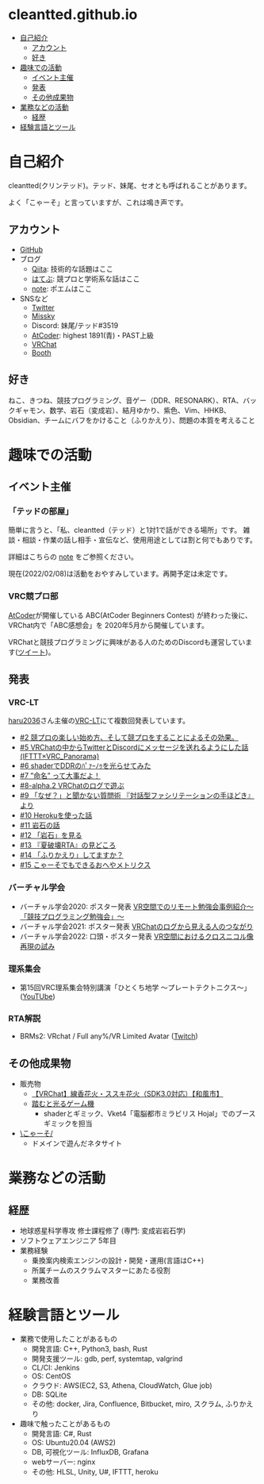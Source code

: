 # cleantted.github.io


- [自己紹介](#自己紹介)
  - [アカウント](#アカウント)
  - [好き](#好き)
- [趣味での活動](#趣味での活動)
  - [イベント主催](#イベント主催)
  - [発表](#発表)
  - [その他成果物](#その他成果物)
- [業務などの活動](#業務などの活動)
  - [経歴](#経歴)
- [経験言語とツール](#経験言語とツール)

# 自己紹介

cleantted(クリンテッド)。テッド、妹尾、セオとも呼ばれることがあります。

よく「こゃーそ」と言っていますが、これは鳴き声です。

## アカウント

- [GitHub](https://github.com/cleantted)
- ブログ
  - [Qiita](https://qiita.com/cleantted): 技術的な話題はここ
  - [はてぶ](https://cleantted.hatenablog.com/): 競プロと学術系な話はここ
  - [note](https://note.com/cleantted): ポエムはここ
- SNSなど
  - [Twitter](https://twitter.com/cleantted_s)
  - [Missky](https://misskey.io/@cleantted)
  - Discord: 妹尾/テッド#3519
  - [AtCoder](https://atcoder.jp/users/cleantted): highest 1891(青)・PAST上級
  - [VRChat](https://vrchat.com/home/user/usr_92c86f98-b7c8-4809-886c-e60c590c88e9)
  - [Booth](https://cleantted.booth.pm/)

## 好き

ねこ、きつね、競技プログラミング、音ゲー（DDR、RESONARK）、RTA、バックギャモン、数学、岩石（変成岩）、結月ゆかり、紫色、Vim、HHKB、Obsidian、チームにバフをかけること（ふりかえり）、問題の本質を考えること

# 趣味での活動

## イベント主催

### 「テッドの部屋」

簡単に言うと、「私、cleantted（テッド）と1対1で話ができる場所」です。
雑談・相談・作業の話し相手・宣伝など、使用用途としては割と何でもありです。

詳細はこちらの [note](https://note.com/cleantted/n/n411d824cfe19) をご参照ください。

現在(2022/02/08)は活動をおやすみしています。再開予定は未定です。

### VRC競プロ部

[AtCoder](https://atcoder.jp/)が開催している ABC(AtCoder Beginners Contest) が終わった後に、VRChat内で「ABC感想会」を 2020年5月から開催しています。

VRChatと競技プログラミングに興味がある人のためのDiscordも運営しています([ツイート](https://twitter.com/cleantted_s/status/1226803108086312964))。

## 発表

### VRC-LT

[haru2036](https://haru2036.com/?vr=true)さん主催の[VRC-LT](https://vrc-lt.org/)にて複数回発表しています。

- [#2 競プロの楽しい始め方、そして競プロをすることによるその効果。](https://docs.google.com/presentation/d/18knGdsqS3A1FyEpv24N4sUIkpJP_mI_yPVXYUiyuYUM/edit?usp=share_link)
- [#5 VRChatの中からTwitterとDiscordにメッセージを送れるようにした話 (IFTTT×VRC_Panorama)](https://docs.google.com/presentation/d/181BXDw_RLexeg7xDqBtBq-18ANnepHbJGKe35IMaC2U/edit?usp=share_link)
- [#6 shaderでDDRのﾊﾟｧｰﾉｩを光らせてみた](https://docs.google.com/presentation/d/1ub0uxvvE12L9v8EV21YDZVmsEwmpKxfEWAtI_RqRwKo/edit?usp=share_link)
- [#7 ”命名” って大事だよ！](https://docs.google.com/presentation/d/11mgfQjIOtXw3Lxml58qTFptItb_09xaILUD28yfT4yU/edit?usp=share_link)
- [#8-alpha.2 VRChatのログで遊ぶ](https://docs.google.com/presentation/d/19-H9jJnikwo5zzTrpqtcWkr93Bmb64QLtr_bglFm6NI/edit?usp=share_link)
- [#9 「なぜ？」と聞かない質問術 『対話型ファシリテーションの手ほどき』より](https://docs.google.com/presentation/d/18K2hfVJmaedJCRs9mQ2_Md6Kr5WkgpeSXXUkE3Dm5aw/edit?usp=share_link)
- [#10 Herokuを使った話](https://docs.google.com/presentation/d/1I0Hv9vmuktOrr4NGEBh7C2HN03KZJ_lK9bnWUdup7eg/edit?usp=share_link)
- [#11 岩石の話](https://docs.google.com/presentation/d/1SaOP98ayYU1lZn3HHSpfad8Xb2KqJ5R1bKmp21lp1Ow/edit?usp=share_link)
- [#12 「岩石」を見る](https://docs.google.com/presentation/d/1e9OgZdDhG3jjk9QVE5ISHsfbwSbFOKzD7t0L3JWL7V0/edit?usp=share_link)
- [#13 『夏破壊RTA』の見どころ](https://docs.google.com/presentation/d/1ZKVv7NHOrUiw6jXjfpQIpnCJPvyZyim3E3mSzjRO6ZU/edit?usp=share_link)
- [#14 「ふりかえり」してますか？](https://docs.google.com/presentation/d/135xR1fshr6UBftOiUj9wRJlxNb8G1e08cEmhnYB2HxY/edit?usp=share_link)
- [#15 こゃーそでもできるおへやメトリクス](https://docs.google.com/presentation/d/1x1zvjisjtTyutdVnsFccS0WPGdbSWA1oWXzMyw1YLrc/edit?usp=share_link)

### バーチャル学会

- バーチャル学会2020: ポスター発表 [VR空間でのリモート勉強会事例紹介～「競技プログラミング勉強会」～](https://sites.google.com/view/virtualconference2020?pli=1#h.4t5gissok8z4)
- バーチャル学会2021: ポスター発表 [VRChatのログから見える人のつながり](https://sites.google.com/view/virtualconference-2021/%E3%83%9D%E3%82%B9%E3%82%BF%E3%83%BC%E7%99%BA%E8%A1%A8?authuser=0#h.l6hr9o91t202)
- バーチャル学会2022: 口頭・ポスター発表 [VR空間におけるクロスニコル像再現の試み](https://vconf.org/Nynsa9yN/X6GMpitk)

### 理系集会

- 第15回VRC理系集会特別講演「ひとくち地学 ～プレートテクトニクス～」([YouTUbe](https://youtu.be/J6g4PtNpiiY))

### RTA解説

- BRMs2: VRchat / Full any%/VR Limited Avatar ([Twitch](https://www.twitch.tv/videos/1516462587?filter=highlights&sort=time))

## その他成果物

- 販売物
  - [【VRChat】線香花火・ススキ花火（SDK3.0対応）【和風市】](https://cleantted.booth.pm/items/1801897)
  - [踏むと光るゲーム機](https://www.store.vket.com/ec/items/1545/detail/)
    - shaderとギミック、Vket4「電脳都市ミラビリス Hojal」でのブース ギミックを担当
- [\こゃーそ/](https://www.koya-so.site/)
  - ドメインで遊んだネタサイト

# 業務などの活動

## 経歴

- 地球惑星科学専攻 修士課程修了 (専門: 変成岩岩石学)
- ソフトウェアエンジニア 5年目
- 業務経験
  - 乗換案内検索エンジンの設計・開発・運用(言語はC++)
  - 所属チームのスクラムマスターにあたる役割
  - 業務改善

# 経験言語とツール

- 業務で使用したことがあるもの
  - 開発言語: C++, Python3, bash, Rust
  - 開発支援ツール: gdb, perf, systemtap, valgrind
  - CL/CI: Jenkins
  - OS: CentOS
  - クラウド: AWS(EC2, S3, Athena, CloudWatch, Glue job)
  - DB: SQLite
  - その他: docker, Jira, Confluence, Bitbucket, miro, スクラム, ふりかえり 
- 趣味で触ったことがあるもの
  - 開発言語: C#, Rust
  - OS: Ubuntu20.04 (AWS2)
  - DB, 可視化ツール: InfluxDB, Grafana
  - webサーバー: nginx
  - その他: HLSL, Unity, U#, IFTTT, heroku
